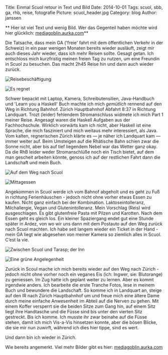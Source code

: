 Title: Einmal Scuol retour in Text und Bild 
Date: 2014-10-01
Tags: scuol, sbb, ga, rhb, reise, fotografie 
Picture: scuol_header.jpg
Category: blog
Author: janssen

** Hier ist viel Text und wenig Bild. Wer das Gegenteil haben möchte wird hier glücklich: [mediagoblin.aurka.com](http://mediagoblin.aurka.com/mediagoblin/mg.fcgi/u/janssen/collection/01-10-2014-einmal-scuol-retour/ "mediagoblin.aurka.com")**

Die Tatsache, dass mein GA ('freie' fahrt mit dem öffentlichen Verkehr in der Schweiz) in ein paar wenigen Monaten bereits wieder ausläuft, zeigt mir auch dieses Jahr wieder, dass ich mehr Reisen sollte. Gesagt getan. Ich entschloss mich kurzfristig meinen freien Tag zu nutzen, um eine Freundin in Scuol zu besuchen. Das macht 2h45 Reise hin und dann auch wieder zurück.

![Reisebeschäftigung](http://mediagoblin.aurka.com/mgoblin_media/media_entries/441/ABC7452.jpg)

![Es regnet](http://mediagoblin.aurka.com/mgoblin_media/media_entries/442/ABC7453.medium.jpg)

Schwer bepackt mit Laptop, Kamera, Schreibutensilien, Java-Handbuch und 'Learn you a Haskell' Buch machte ich mich _gemütlich_ rennend auf den Weg in Richtung Bahnhof. Zürich Hauptbahnhof Abfahrt 8:37 in Richtung Landquart. Trozt (leider) fehlendem Stromanschluss widmete ich mich Part 1 meiner Reise. Angesagt waren die Haskell Aufgaben aus der Fachhochschule. Wirklich vorwärts kam ich nicht, aber Haskell ist eine Sprache, die mich fasziniert und mich weitaus mehr interessiert, als Java. Vom kalten, regnerischen Zürich klärte es — je näher ich Landquart kam — immer weiter auf. Beim Umsteigen auf die Rhätische Bahn schien zwar die Sonne nicht, aber bis auf tief liegendem Nebel war das Wetter ganz okay. Da die RhB leider weder Stromanschlüße noch ein Tisch bietet, auf dem man gescheit arbeiten könnte, genoss ich auf der restlichen Fahrt dann die Landschaft und mein Buch. 

![Auf dem Weg nach Scuol](http://mediagoblin.aurka.com/mgoblin_media/media_entries/444/ABC7467.jpg)

![Mittagessen](http://mediagoblin.aurka.com/mgoblin_media/media_entries/448/ABC7480.medium.jpg)

Angekommen in Scuol werde ich vom Bahnof abgeholt und es geht zu Fuß in richtung Ferienhäuschen - jedoch nicht ohne vorher etwas Essen zu kaufen. Nicht ganz einfach bei der Kombination. Laktoseintolleranz, Milchallergie, Vegan und Glutenintolleranz. Mein Vorschlag (Reis) wird ausgeschlagen. Es gibt glutenfreie Pasta mit Pilzen und Karotten. Nach dem Essen geht es gleich los. Ein kleiner Spaziergang endet gut eine Stunde später in Ardez, von wo wir uns dann mit dem Postauto auf den Weg zurück nach Scuol machten. Ich habe seit langem wieder ein Ticket in der Hand - mein GA liegt wie abgesehen von meiner Kamera so ziemlich alles in Scuol. C’est la vie.

![Zwischen Scuol und Tarasp; der Inn](http://mediagoblin.aurka.com/mgoblin_media/media_entries/451/ABC7505.medium.jpg)

![Eine grüne Angelegenheit](http://mediagoblin.aurka.com/mediagoblin/mg.fcgi/u/janssen/m/ab-in-den-wald/)

Zurück in Scoul mache ich mich bereits wieder auf den Weg nach Zürich - jedoch nicht ohne vorher noch ein veganes Eis (ich: Ingwer, sie: Blutorange) zu geniessen. Im Zug hatte ich geplant weiter zu lernen. Aber es kommt irgendwie anders. Ich bearbeite die erste Tranche Fotos, lese in meinem Buch und bewundere die Landschaft. So komme ich in Landquart an, steige auf den IR nach Zürich Hauptbahnhof um und freue mich eine ältere Dame durch meine einfache Anwesenheit im Abteil auf die Nerven zu gehen. Mit einem Koffer versperrt sie die beiden Sitze zum Gang hin, auf einem Sitz liegt ihre Handtasche und die Füsse sind bis unter den vierten Sitz gestreckt. Bis ich komme. Ich musste ihr zwar beinahe auf die Füsse stehen, damit ich mich Vis-a-Vis hinsetzen konnte, aber die bösen Blicke, die sie mir nun zuwirft, während ich dies hier tippe, sind es wert.  

Und dann bin ich wieder in Zürich.

Wie bereits angemerkt. Viel mehr Bilder gibt es hier: [mediagoblin.aurka.com](http://mediagoblin.aurka.com/mediagoblin/mg.fcgi/u/janssen/collection/01-10-2014-einmal-scuol-retour/ "mediagoblin.aurka.com")


